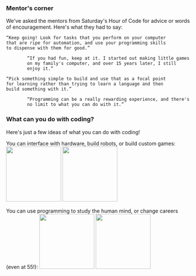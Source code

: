 ### Mentor's corner

We've asked the mentors from Saturday's Hour of Code for advice or words of encouragement. Here's what they had to say:

    “Keep going! Look for tasks that you perform on your computer 
    that are ripe for automation, and use your programming skills 
    to dispense with them for good.”

            “If you had fun, keep at it. I started out making little games 
            on my family's computer, and over 15 years later, I still 
            enjoy it.“

    “Pick something simple to build and use that as a focal point 
    for learning rather than trying to learn a language and then 
    build something with it.”

            “Programming can be a really rewarding experience, and there's 
            no limit to what you can do with it.”

### What can you do with coding?

Here's just a few ideas of what you can do with coding!

You can interface with hardware, build robots, or build custom games:
<a href="http://www.tynker.com/"><img src="http://www.tynker.com/image/home/photos/picture-hardware-boy.jpg" height="150"/></a>
<a href="http://scratch.mit.edu/hoc2014/"><img src="http://code.org/images/fit-520/scratch.jpg" height="150"/></a>

You can use programming to study the human mind, or change careers (even at 55!):
<a href="http://www.codecademy.com/stories/103-study-the-human-mind-with-python"><img src="http://cdn-production.codecademy.com/assets/stories/portraits/laura-kelly-ca99f1740789613c253eda79186501db.png" height="150"/></a>
<a href="http://www.codecademy.com/stories/102-a-new-career-at-55"><img src="http://cdn-production.codecademy.com/assets/stories/portraits/liz-54823f65849edc3360bf118e2536d342.jpg" height="150"></a>


